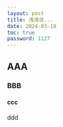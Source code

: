 ```yaml
---
layout: post
title: 浅浅说...
date: 2024-03-18
toc: true
password: 1127
---
```


## AAA

### BBB

#### ccc

ddd
